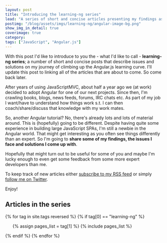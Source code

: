```yaml
---
layout: post
title: "Introducing the learning-ng series"
lead: "A series of short and concise articles presenting my findings as I master the Angular learning curve."
postimg: "/blog/assets/imgs/learning-ng/angular-image-bg.png"
show_img_in_detail: true
coverimage: true
category:
tags: ["JavaScript", "Angular.js"]
---
```


With this post I'd like to introduce to you the - what I'd like to call - **learning-ng series**; a number of short and concise posts that describe issues and solutions on my journey of climbing up the Angular.js learning curve. I'll update this post to linking all of the articles that are about to come. So come back later.

After years of using JavaScriptMVC, about half a year ago we (at work) decided to adopt Angular for one of our next projects. Since then, I'm crawling books, blogs, news feeds, forums, IRC chats etc. As part of my job I want/have to understand how things work s.t. I can then coach/share/discuss that knowledge with my work mates.

So, another Angular tutorial? No, there's already lots and lots of material around. This is (hopefully) going to be different. Despite having quite some experience in building large JavaScript SPAs, I'm still a newbie in the Angular world. That might get interesting as you often see things differently than an expert. So I'm going to **share some of my findings, the issues I face and solutions I come up with**.

Hopefully that might turn out to be useful for some of you and maybe I'm lucky enough to even get some feedback from some more expert developers than me.

To keep track of new articles either [subscribe to my RSS feed](http://feeds.feedburner.com/juristrumpflohner) or simply [follow me on Twitter](https://twitter.com/juristr).

Enjoy!

## Articles in the series

{% for tag in site.tags reversed %}
{% if tag[0] == "learning-ng" %}
<ul>
{% assign pages_list = tag[1] %}
{% include pages_list %}
</ul>
{% endif %}
{% endfor %}
